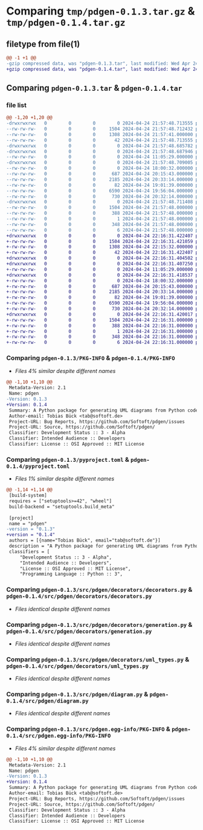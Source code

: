 # Comparing `tmp/pdgen-0.1.3.tar.gz` & `tmp/pdgen-0.1.4.tar.gz`

## filetype from file(1)

```diff
@@ -1 +1 @@
-gzip compressed data, was "pdgen-0.1.3.tar", last modified: Wed Apr 24 21:57:48 2024, max compression
+gzip compressed data, was "pdgen-0.1.4.tar", last modified: Wed Apr 24 22:16:31 2024, max compression
```

## Comparing `pdgen-0.1.3.tar` & `pdgen-0.1.4.tar`

### file list

```diff
@@ -1,20 +1,20 @@
-drwxrwxrwx   0        0        0        0 2024-04-24 21:57:48.713555 pdgen-0.1.3/
--rw-rw-rw-   0        0        0     1504 2024-04-24 21:57:48.712432 pdgen-0.1.3/PKG-INFO
--rw-rw-rw-   0        0        0     1308 2024-04-24 21:57:41.000000 pdgen-0.1.3/pyproject.toml
--rw-rw-rw-   0        0        0       42 2024-04-24 21:57:48.713555 pdgen-0.1.3/setup.cfg
-drwxrwxrwx   0        0        0        0 2024-04-24 21:57:48.685782 pdgen-0.1.3/src/
-drwxrwxrwx   0        0        0        0 2024-04-24 21:57:48.687946 pdgen-0.1.3/src/pdgen/
--rw-rw-rw-   0        0        0        0 2024-04-24 11:05:29.000000 pdgen-0.1.3/src/pdgen/__init__.py
-drwxrwxrwx   0        0        0        0 2024-04-24 21:57:48.709005 pdgen-0.1.3/src/pdgen/decorators/
--rw-rw-rw-   0        0        0        0 2024-04-24 18:00:32.000000 pdgen-0.1.3/src/pdgen/decorators/__init__.py
--rw-rw-rw-   0        0        0      687 2024-04-24 20:15:43.000000 pdgen-0.1.3/src/pdgen/decorators/decorators.py
--rw-rw-rw-   0        0        0     2185 2024-04-24 20:33:14.000000 pdgen-0.1.3/src/pdgen/decorators/generation.py
--rw-rw-rw-   0        0        0       82 2024-04-24 19:01:39.000000 pdgen-0.1.3/src/pdgen/decorators/store.py
--rw-rw-rw-   0        0        0     6590 2024-04-24 19:56:04.000000 pdgen-0.1.3/src/pdgen/decorators/uml_types.py
--rw-rw-rw-   0        0        0      730 2024-04-24 20:32:14.000000 pdgen-0.1.3/src/pdgen/diagram.py
-drwxrwxrwx   0        0        0        0 2024-04-24 21:57:48.711408 pdgen-0.1.3/src/pdgen.egg-info/
--rw-rw-rw-   0        0        0     1504 2024-04-24 21:57:48.000000 pdgen-0.1.3/src/pdgen.egg-info/PKG-INFO
--rw-rw-rw-   0        0        0      388 2024-04-24 21:57:48.000000 pdgen-0.1.3/src/pdgen.egg-info/SOURCES.txt
--rw-rw-rw-   0        0        0        1 2024-04-24 21:57:48.000000 pdgen-0.1.3/src/pdgen.egg-info/dependency_links.txt
--rw-rw-rw-   0        0        0      348 2024-04-24 21:57:48.000000 pdgen-0.1.3/src/pdgen.egg-info/requires.txt
--rw-rw-rw-   0        0        0        6 2024-04-24 21:57:48.000000 pdgen-0.1.3/src/pdgen.egg-info/top_level.txt
+drwxrwxrwx   0        0        0        0 2024-04-24 22:16:31.422407 pdgen-0.1.4/
+-rw-rw-rw-   0        0        0     1504 2024-04-24 22:16:31.421059 pdgen-0.1.4/PKG-INFO
+-rw-rw-rw-   0        0        0     1308 2024-04-24 22:15:32.000000 pdgen-0.1.4/pyproject.toml
+-rw-rw-rw-   0        0        0       42 2024-04-24 22:16:31.422407 pdgen-0.1.4/setup.cfg
+drwxrwxrwx   0        0        0        0 2024-04-24 22:16:31.404502 pdgen-0.1.4/src/
+drwxrwxrwx   0        0        0        0 2024-04-24 22:16:31.407250 pdgen-0.1.4/src/pdgen/
+-rw-rw-rw-   0        0        0        0 2024-04-24 11:05:29.000000 pdgen-0.1.4/src/pdgen/__init__.py
+drwxrwxrwx   0        0        0        0 2024-04-24 22:16:31.418537 pdgen-0.1.4/src/pdgen/decorators/
+-rw-rw-rw-   0        0        0        0 2024-04-24 18:00:32.000000 pdgen-0.1.4/src/pdgen/decorators/__init__.py
+-rw-rw-rw-   0        0        0      687 2024-04-24 20:15:43.000000 pdgen-0.1.4/src/pdgen/decorators/decorators.py
+-rw-rw-rw-   0        0        0     2185 2024-04-24 20:33:14.000000 pdgen-0.1.4/src/pdgen/decorators/generation.py
+-rw-rw-rw-   0        0        0       82 2024-04-24 19:01:39.000000 pdgen-0.1.4/src/pdgen/decorators/store.py
+-rw-rw-rw-   0        0        0     6590 2024-04-24 19:56:04.000000 pdgen-0.1.4/src/pdgen/decorators/uml_types.py
+-rw-rw-rw-   0        0        0      730 2024-04-24 20:32:14.000000 pdgen-0.1.4/src/pdgen/diagram.py
+drwxrwxrwx   0        0        0        0 2024-04-24 22:16:31.420017 pdgen-0.1.4/src/pdgen.egg-info/
+-rw-rw-rw-   0        0        0     1504 2024-04-24 22:16:31.000000 pdgen-0.1.4/src/pdgen.egg-info/PKG-INFO
+-rw-rw-rw-   0        0        0      388 2024-04-24 22:16:31.000000 pdgen-0.1.4/src/pdgen.egg-info/SOURCES.txt
+-rw-rw-rw-   0        0        0        1 2024-04-24 22:16:31.000000 pdgen-0.1.4/src/pdgen.egg-info/dependency_links.txt
+-rw-rw-rw-   0        0        0      348 2024-04-24 22:16:31.000000 pdgen-0.1.4/src/pdgen.egg-info/requires.txt
+-rw-rw-rw-   0        0        0        6 2024-04-24 22:16:31.000000 pdgen-0.1.4/src/pdgen.egg-info/top_level.txt
```

### Comparing `pdgen-0.1.3/PKG-INFO` & `pdgen-0.1.4/PKG-INFO`

 * *Files 4% similar despite different names*

```diff
@@ -1,10 +1,10 @@
 Metadata-Version: 2.1
 Name: pdgen
-Version: 0.1.3
+Version: 0.1.4
 Summary: A Python package for generating UML diagrams from Python code using PlantUML.
 Author-email: Tobias Bück <tab@softoft.de>
 Project-URL: Bug Reports, https://github.com/Softoft/pdgen/issues
 Project-URL: Source, https://github.com/Softoft/pdgen/
 Classifier: Development Status :: 3 - Alpha
 Classifier: Intended Audience :: Developers
 Classifier: License :: OSI Approved :: MIT License
```

### Comparing `pdgen-0.1.3/pyproject.toml` & `pdgen-0.1.4/pyproject.toml`

 * *Files 1% similar despite different names*

```diff
@@ -1,14 +1,14 @@
 [build-system]
 requires = ["setuptools>=42", "wheel"]
 build-backend = "setuptools.build_meta"
 
 [project]
 name = "pdgen"
-version = "0.1.3"
+version = "0.1.4"
 authors = [{name="Tobias Bück", email="tab@softoft.de"}]
 description = "A Python package for generating UML diagrams from Python code using PlantUML."
 classifiers = [
     "Development Status :: 3 - Alpha",
     "Intended Audience :: Developers",
     "License :: OSI Approved :: MIT License",
     "Programming Language :: Python :: 3",
```

### Comparing `pdgen-0.1.3/src/pdgen/decorators/decorators.py` & `pdgen-0.1.4/src/pdgen/decorators/decorators.py`

 * *Files identical despite different names*

### Comparing `pdgen-0.1.3/src/pdgen/decorators/generation.py` & `pdgen-0.1.4/src/pdgen/decorators/generation.py`

 * *Files identical despite different names*

### Comparing `pdgen-0.1.3/src/pdgen/decorators/uml_types.py` & `pdgen-0.1.4/src/pdgen/decorators/uml_types.py`

 * *Files identical despite different names*

### Comparing `pdgen-0.1.3/src/pdgen/diagram.py` & `pdgen-0.1.4/src/pdgen/diagram.py`

 * *Files identical despite different names*

### Comparing `pdgen-0.1.3/src/pdgen.egg-info/PKG-INFO` & `pdgen-0.1.4/src/pdgen.egg-info/PKG-INFO`

 * *Files 4% similar despite different names*

```diff
@@ -1,10 +1,10 @@
 Metadata-Version: 2.1
 Name: pdgen
-Version: 0.1.3
+Version: 0.1.4
 Summary: A Python package for generating UML diagrams from Python code using PlantUML.
 Author-email: Tobias Bück <tab@softoft.de>
 Project-URL: Bug Reports, https://github.com/Softoft/pdgen/issues
 Project-URL: Source, https://github.com/Softoft/pdgen/
 Classifier: Development Status :: 3 - Alpha
 Classifier: Intended Audience :: Developers
 Classifier: License :: OSI Approved :: MIT License
```

